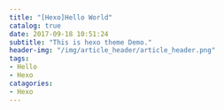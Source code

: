 ```yaml
---
title: "[Hexo]Hello World"
catalog: true
date: 2017-09-18 10:51:24
subtitle: "This is hexo theme Demo."
header-img: "/img/article_header/article_header.png"
tags:
- Hello
- Hexo
catagories:
- Hexo
---
```

